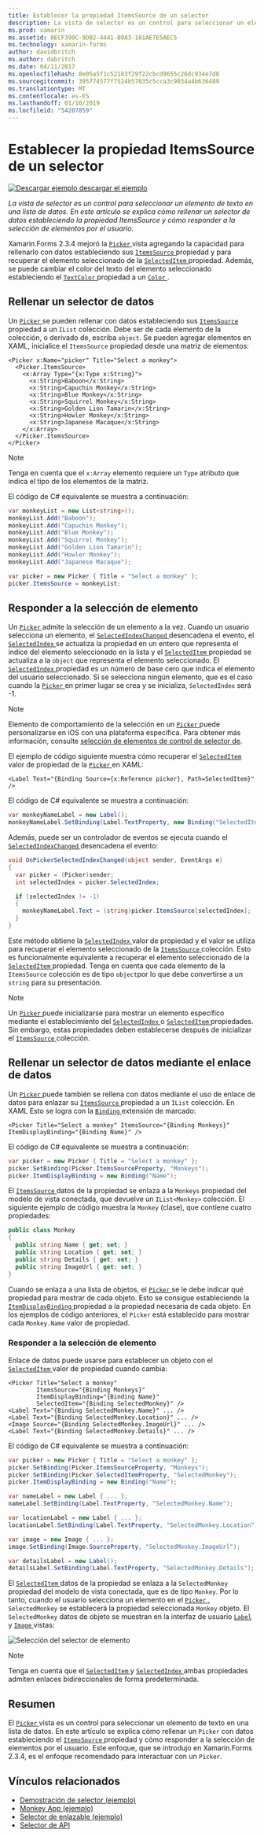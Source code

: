 ```yaml
---
title: Establecer la propiedad ItemsSource de un selector
description: La vista de selector es un control para seleccionar un elemento de texto en una lista de datos. En este artículo se explica cómo rellenar un selector de datos estableciendo la propiedad ItemsSource y cómo responder a la selección de elementos por el usuario.
ms.prod: xamarin
ms.assetid: 8ECF390C-9DB2-4441-B9A3-101AE7E5AEC5
ms.technology: xamarin-forms
author: davidbritch
ms.author: dabritch
ms.date: 04/11/2017
ms.openlocfilehash: 8e05a5f1c52183f29f22cbcd9655c26dc934e7d8
ms.sourcegitcommit: 395774577f7524b57035c5cca3c9034a4b636489
ms.translationtype: MT
ms.contentlocale: es-ES
ms.lasthandoff: 01/10/2019
ms.locfileid: "54207859"
---
```

# <a name="setting-a-pickers-itemssource-property"></a>Establecer la propiedad ItemsSource de un selector

[![Descargar ejemplo](~/media/shared/download.png) descargar el ejemplo](https://developer.xamarin.com/samples/xamarin-forms/UserInterface/MonkeyAppPicker/)

_La vista de selector es un control para seleccionar un elemento de texto en una lista de datos. En este artículo se explica cómo rellenar un selector de datos estableciendo la propiedad ItemsSource y cómo responder a la selección de elementos por el usuario._

Xamarin.Forms 2.3.4 mejoró la [ `Picker` ](xref:Xamarin.Forms.Picker) vista agregando la capacidad para rellenarlo con datos estableciendo sus [ `ItemsSource` ](xref:Xamarin.Forms.Picker.ItemsSource) propiedad y para recuperar el elemento seleccionado de la [ `SelectedItem` ](xref:Xamarin.Forms.Picker.SelectedItem) propiedad. Además, se puede cambiar el color del texto del elemento seleccionado estableciendo el [ `TextColor` ](xref:Xamarin.Forms.Picker.TextColor) propiedad a un [ `Color` ](xref:Xamarin.Forms.Color).

## <a name="populating-a-picker-with-data"></a>Rellenar un selector de datos

Un [ `Picker` ](xref:Xamarin.Forms.Picker) se pueden rellenar con datos estableciendo sus [ `ItemsSource` ](xref:Xamarin.Forms.Picker.ItemsSource) propiedad a un `IList` colección. Debe ser de cada elemento de la colección, o derivado de, escriba `object`. Se pueden agregar elementos en XAML, inicialice el `ItemsSource` propiedad desde una matriz de elementos:

```xaml
<Picker x:Name="picker" Title="Select a monkey">
  <Picker.ItemsSource>
    <x:Array Type="{x:Type x:String}">
      <x:String>Baboon</x:String>
      <x:String>Capuchin Monkey</x:String>
      <x:String>Blue Monkey</x:String>
      <x:String>Squirrel Monkey</x:String>
      <x:String>Golden Lion Tamarin</x:String>
      <x:String>Howler Monkey</x:String>
      <x:String>Japanese Macaque</x:String>
    </x:Array>
  </Picker.ItemsSource>
</Picker>
```

> [!NOTE]
> Tenga en cuenta que el `x:Array` elemento requiere un `Type` atributo que indica el tipo de los elementos de la matriz.

El código de C# equivalente se muestra a continuación:

```csharp
var monkeyList = new List<string>();
monkeyList.Add("Baboon");
monkeyList.Add("Capuchin Monkey");
monkeyList.Add("Blue Monkey");
monkeyList.Add("Squirrel Monkey");
monkeyList.Add("Golden Lion Tamarin");
monkeyList.Add("Howler Monkey");
monkeyList.Add("Japanese Macaque");

var picker = new Picker { Title = "Select a monkey" };
picker.ItemsSource = monkeyList;
```

## <a name="responding-to-item-selection"></a>Responder a la selección de elemento

Un [ `Picker` ](xref:Xamarin.Forms.Picker) admite la selección de un elemento a la vez. Cuando un usuario selecciona un elemento, el [ `SelectedIndexChanged` ](xref:Xamarin.Forms.Picker.SelectedIndexChanged) desencadena el evento, el [ `SelectedIndex` ](xref:Xamarin.Forms.Picker.SelectedIndex) se actualiza la propiedad en un entero que representa el índice del elemento seleccionado en la lista y el [ `SelectedItem` ](xref:Xamarin.Forms.Picker.SelectedItem) propiedad se actualiza a la `object` que representa el elemento seleccionado. El [ `SelectedIndex` ](xref:Xamarin.Forms.Picker.SelectedIndex) propiedad es un número de base cero que indica el elemento del usuario seleccionado. Si se selecciona ningún elemento, que es el caso cuando la [ `Picker` ](xref:Xamarin.Forms.Picker) en primer lugar se crea y se inicializa, `SelectedIndex` será -1.

> [!NOTE]
> Elemento de comportamiento de la selección en un [ `Picker` ](xref:Xamarin.Forms.Picker) puede personalizarse en iOS con una plataforma específica. Para obtener más información, consulte [selección de elementos de control de selector de](~/xamarin-forms/platform/ios/picker-selection.md).

El ejemplo de código siguiente muestra cómo recuperar el [ `SelectedItem` ](xref:Xamarin.Forms.Picker.SelectedItem) valor de propiedad de la [ `Picker` ](xref:Xamarin.Forms.Picker) en XAML:

```xaml
<Label Text="{Binding Source={x:Reference picker}, Path=SelectedItem}" />
```

El código de C# equivalente se muestra a continuación:

```csharp
var monkeyNameLabel = new Label();
monkeyNameLabel.SetBinding(Label.TextProperty, new Binding("SelectedItem", source: picker));
```

Además, puede ser un controlador de eventos se ejecuta cuando el [ `SelectedIndexChanged` ](xref:Xamarin.Forms.Picker.SelectedIndexChanged) desencadena el evento:

```csharp
void OnPickerSelectedIndexChanged(object sender, EventArgs e)
{
  var picker = (Picker)sender;
  int selectedIndex = picker.SelectedIndex;

  if (selectedIndex != -1)
  {
    monkeyNameLabel.Text = (string)picker.ItemsSource[selectedIndex];
  }
}
```

Este método obtiene la [ `SelectedIndex` ](xref:Xamarin.Forms.Picker.SelectedIndex) valor de propiedad y el valor se utiliza para recuperar el elemento seleccionado de la [ `ItemsSource` ](xref:Xamarin.Forms.Picker.ItemsSource) colección. Esto es funcionalmente equivalente a recuperar el elemento seleccionado de la [ `SelectedItem` ](xref:Xamarin.Forms.Picker.SelectedItem) propiedad. Tenga en cuenta que cada elemento de la `ItemsSource` colección es de tipo `object`por lo que debe convertirse a un `string` para su presentación.

> [!NOTE]
> Un [ `Picker` ](xref:Xamarin.Forms.Picker) puede inicializarse para mostrar un elemento específico mediante el establecimiento del [ `SelectedIndex` ](xref:Xamarin.Forms.Picker.SelectedIndex) o [ `SelectedItem` ](xref:Xamarin.Forms.Picker.SelectedItem) propiedades. Sin embargo, estas propiedades deben establecerse después de inicializar el [ `ItemsSource` ](xref:Xamarin.Forms.Picker.ItemsSource) colección.

## <a name="populating-a-picker-with-data-using-data-binding"></a>Rellenar un selector de datos mediante el enlace de datos

Un [ `Picker` ](xref:Xamarin.Forms.Picker) puede también se rellena con datos mediante el uso de enlace de datos para enlazar su [ `ItemsSource` ](xref:Xamarin.Forms.Picker.ItemsSource) propiedad a un `IList` colección. En XAML Esto se logra con la [ `Binding` ](xref:Xamarin.Forms.Xaml.BindingExtension) extensión de marcado:

```xaml
<Picker Title="Select a monkey" ItemsSource="{Binding Monkeys}" ItemDisplayBinding="{Binding Name}" />
```

El código de C# equivalente se muestra a continuación:

```csharp
var picker = new Picker { Title = "Select a monkey" };
picker.SetBinding(Picker.ItemsSourceProperty, "Monkeys");
picker.ItemDisplayBinding = new Binding("Name");
```

El [ `ItemsSource` ](xref:Xamarin.Forms.Picker.ItemsSource) datos de la propiedad se enlaza a la `Monkeys` propiedad del modelo de vista conectada, que devuelve un `IList<Monkey>` colección. El siguiente ejemplo de código muestra la `Monkey` (clase), que contiene cuatro propiedades:

```csharp
public class Monkey
{
  public string Name { get; set; }
  public string Location { get; set; }
  public string Details { get; set; }
  public string ImageUrl { get; set; }
}
```

Cuando se enlaza a una lista de objetos, el [ `Picker` ](xref:Xamarin.Forms.Picker) se le debe indicar qué propiedad para mostrar de cada objeto. Esto se consigue estableciendo la [ `ItemDisplayBinding` ](xref:Xamarin.Forms.Picker.ItemDisplayBinding) propiedad a la propiedad necesaria de cada objeto. En los ejemplos de código anteriores, el `Picker` está establecido para mostrar cada `Monkey.Name` valor de propiedad.

### <a name="responding-to-item-selection"></a>Responder a la selección de elemento

Enlace de datos puede usarse para establecer un objeto con el [ `SelectedItem` ](xref:Xamarin.Forms.Picker.SelectedItem) valor de propiedad cuando cambia:

```xaml
<Picker Title="Select a monkey"
        ItemsSource="{Binding Monkeys}"
        ItemDisplayBinding="{Binding Name}"
        SelectedItem="{Binding SelectedMonkey}" />
<Label Text="{Binding SelectedMonkey.Name}" ... />
<Label Text="{Binding SelectedMonkey.Location}" ... />
<Image Source="{Binding SelectedMonkey.ImageUrl}" ... />
<Label Text="{Binding SelectedMonkey.Details}" ... />
```

El código de C# equivalente se muestra a continuación:

```csharp
var picker = new Picker { Title = "Select a monkey" };
picker.SetBinding(Picker.ItemsSourceProperty, "Monkeys");
picker.SetBinding(Picker.SelectedItemProperty, "SelectedMonkey");
picker.ItemDisplayBinding = new Binding("Name");

var nameLabel = new Label { ... };
nameLabel.SetBinding(Label.TextProperty, "SelectedMonkey.Name");

var locationLabel = new Label { ... };
locationLabel.SetBinding(Label.TextProperty, "SelectedMonkey.Location");

var image = new Image { ... };
image.SetBinding(Image.SourceProperty, "SelectedMonkey.ImageUrl");

var detailsLabel = new Label();
detailsLabel.SetBinding(Label.TextProperty, "SelectedMonkey.Details");
```

El [ `SelectedItem` ](xref:Xamarin.Forms.Picker.SelectedItem) datos de la propiedad se enlaza a la `SelectedMonkey` propiedad del modelo de vista conectada, que es de tipo `Monkey`. Por lo tanto, cuando el usuario selecciona un elemento en el [ `Picker` ](xref:Xamarin.Forms.Picker), `SelectedMonkey` se establecerá la propiedad seleccionada `Monkey` objeto. El `SelectedMonkey` datos de objeto se muestran en la interfaz de usuario [ `Label` ](xref:Xamarin.Forms.Label) y [ `Image` ](xref:Xamarin.Forms.Image) vistas:

![](populating-itemssource-images/monkeys.png "Selección del selector de elemento")

> [!NOTE]
> Tenga en cuenta que el [ `SelectedItem` ](xref:Xamarin.Forms.Picker.SelectedItem) y [ `SelectedIndex` ](xref:Xamarin.Forms.Picker.SelectedIndex) ambas propiedades admiten enlaces bidireccionales de forma predeterminada.

## <a name="summary"></a>Resumen

El [ `Picker` ](xref:Xamarin.Forms.Picker) vista es un control para seleccionar un elemento de texto en una lista de datos. En este artículo se explica cómo rellenar un `Picker` con datos estableciendo el [ `ItemsSource` ](xref:Xamarin.Forms.Picker.ItemsSource) propiedad y cómo responder a la selección de elementos por el usuario. Este enfoque, que se introdujo en Xamarin.Forms 2.3.4, es el enfoque recomendado para interactuar con un `Picker`.

## <a name="related-links"></a>Vínculos relacionados

- [Demostración de selector (ejemplo)](https://developer.xamarin.com/samples/xamarin-forms/UserInterface/PickerDemo/)
- [Monkey App (ejemplo)](https://developer.xamarin.com/samples/xamarin-forms/UserInterface/MonkeyAppPicker/)
- [Selector de enlazable (ejemplo)](https://developer.xamarin.com/samples/xamarin-forms/UserInterface/BindablePicker/)
- [Selector de API](xref:Xamarin.Forms.Picker)
